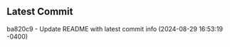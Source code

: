 
## Latest Commit
ba820c9 - Update README with latest commit info (2024-08-29 16:53:19 -0400) <Yunxi-Zhou>
